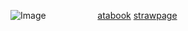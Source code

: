 ![Image](https://github.com/user-attachments/assets/d16cc2e6-f1f5-4711-8c93-8140bc4ba191) ‎‎ ‎‎ ‎  ‎‎ ‎‎ ‎  ‎‎ ‎‎ ‎  ‎ ‎‎    ‎ ‎‎    ‎‎ ‎‎ ‎  ‎ ‎‎    ‎ ‎‎   [atabook](https://bella.atabook.org/)   [strawpage](https://steeiballrun.straw.page)

